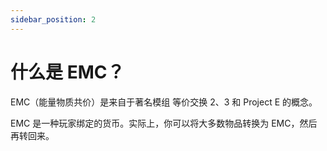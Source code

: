```yaml
---
sidebar_position: 2
---
```


# 什么是 EMC？

EMC（能量物质共价）是来自于著名模组 等价交换 2、3 和 Project E 的概念。

EMC 是一种玩家绑定的货币。实际上，你可以将大多数物品转换为 EMC，然后再转回来。

